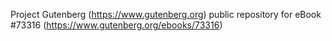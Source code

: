 Project Gutenberg (https://www.gutenberg.org) public repository for eBook #73316 (https://www.gutenberg.org/ebooks/73316)
